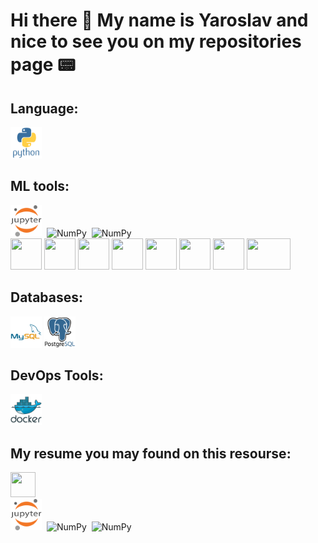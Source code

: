 # Hi there 👋 My name is Yaroslav and nice to see you on my repositories page :pager:




## Language:
<img src="https://raw.githubusercontent.com/devicons/devicon/55609aa5bd817ff167afce0d965585c92040787a/icons/python/python-original-wordmark.svg" width="50" height="50">



## ML tools:
<div>
  <img src="https://raw.githubusercontent.com/devicons/devicon/55609aa5bd817ff167afce0d965585c92040787a/icons/jupyter/jupyter-original-wordmark.svg" width="50" height="50" title="Jupyter Notebook" alt="Jupyter Notebook"/>&nbsp;
  <img src="https://user-images.githubusercontent.com/67586773/105040771-43887300-5a88-11eb-9f01-bee100b9ef22.png" width="50" height="50" title="NumPy" alt="NumPy"/>&nbsp;
  <img src="https://user-images.githubusercontent.com/67586773/105040771-43887300-5a88-11eb-9f01-bee100b9ef22.png" width="50" height="50" title="NumPy" alt="NumPy"/>&nbsp;
</div>
<img src="https://user-images.githubusercontent.com/67586773/105040771-43887300-5a88-11eb-9f01-bee100b9ef22.png" width="50" height="50">
<img src="https://raw.githubusercontent.com/devicons/devicon/
55609aa5bd817ff167afce0d965585c92040787a/icons/pandas/pandas-original-wordmark.svg" width="50" height="50">
<img src="https://ww2.freelogovectors.net/wp-content/uploads/2018/07/tensorflow_logo.png?lossy=1&w=2560&ssl=1" width="50" height="50">
<img src="https://upload.wikimedia.org/wikipedia/commons/thumb/b/b2/SCIPY_2.svg/1200px-SCIPY_2.svg.png" width="50" height="50">
<img src="https://upload.wikimedia.org/wikipedia/commons/thumb/0/01/Created_with_Matplotlib-logo.svg/2048px-Created_with_Matplotlib-logo.svg.png" width="50" height="50">
<img src="https://user-images.githubusercontent.com/315810/92254613-279c8000-ee9f-11ea-9b73-5622a7d95f3f.png" width="50" height="50">
<img src="https://banner2.cleanpng.com/20180420/pke/kisspng-plotly-data-visualization-chart-javascript-hottest-5ada70131b6602.3118492415242649791122.jpg" width="50" height="50">
<img src="https://d3f1iyfxxz8i1e.cloudfront.net/courses/course_image/da615a681b8d.png" width="70" height="50">




## Databases:
<img src="https://raw.githubusercontent.com/devicons/devicon/55609aa5bd817ff167afce0d965585c92040787a/icons/mysql/mysql-original-wordmark.svg" width="50" height="50">
<img src="https://raw.githubusercontent.com/devicons/devicon/55609aa5bd817ff167afce0d965585c92040787a/icons/postgresql/postgresql-original-wordmark.svg" width="50" height="50">



## DevOps Tools:
<img src=" https://raw.githubusercontent.com/devicons/devicon/55609aa5bd817ff167afce0d965585c92040787a/icons/docker/docker-original-wordmark.svg" width="50" height="50">

 

## My resume you may found on this resourse:
<a href="https://clck.ru/36aJQN">
      <img src="https://upload.wikimedia.org/wikipedia/commons/7/79/HeadHunter_logo.png" width="40" height="40">
</a>






<div>
  <img src="https://raw.githubusercontent.com/devicons/devicon/55609aa5bd817ff167afce0d965585c92040787a/icons/jupyter/jupyter-original-wordmark.svg" width="50" height="50" title="Jupyter Notebook" alt="Jupyter Notebook"/>&nbsp;
  <img src="https://user-images.githubusercontent.com/67586773/105040771-43887300-5a88-11eb-9f01-bee100b9ef22.png" width="50" height="50" title="NumPy" alt="NumPy"/>&nbsp;
  <img src="https://user-images.githubusercontent.com/67586773/105040771-43887300-5a88-11eb-9f01-bee100b9ef22.png" width="50" height="50" title="NumPy" alt="NumPy"/>&nbsp;
</div>
